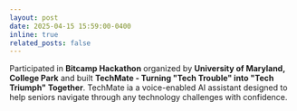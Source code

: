 ```yaml
---
layout: post
date: 2025-04-15 15:59:00-0400
inline: true
related_posts: false
---
```


Participated in **Bitcamp Hackathon** organized by **University of Maryland, College Park** and built **TechMate - Turning "Tech Trouble" into "Tech Triumph" Together**. TechMate ia a voice-enabled AI assistant designed to help seniors navigate through any technology challenges with confidence.